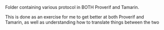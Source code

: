 Folder containing various protocol in BOTH Proverif and Tamarin.

This is done as an exercise for me to get better at both Proverif and Tamarin, as well as understanding how to translate things between the two
